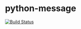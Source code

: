 # python-message
[![Build Status](https://travis-ci.org/4220182/echo.svg?branch=master)](https://travis-ci.org/4220182/echo)

